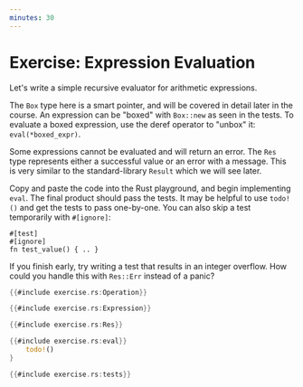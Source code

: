 ```yaml
---
minutes: 30
---
```


# Exercise: Expression Evaluation

Let's write a simple recursive evaluator for arithmetic expressions.

The `Box` type here is a smart pointer, and will be covered in detail later in
the course. An expression can be "boxed" with `Box::new` as seen in the tests.
To evaluate a boxed expression, use the deref operator to "unbox" it:
`eval(*boxed_expr)`.

Some expressions cannot be evaluated and will return an error. The `Res`
type represents either a successful value or an error with a message. This is
very similar to the standard-library `Result` which we will see later.

Copy and paste the code into the Rust playground, and begin implementing
`eval`. The final product should pass the tests. It may be helpful to use
`todo!()` and get the tests to pass one-by-one. You can also skip a test
temporarily with
`#[ignore]`:

```none
#[test]
#[ignore]
fn test_value() { .. }
```

If you finish early, try writing a test that results in an integer overflow.
How could you handle this with `Res::Err` instead of a panic?

```rust
{{#include exercise.rs:Operation}}

{{#include exercise.rs:Expression}}

{{#include exercise.rs:Res}}

{{#include exercise.rs:eval}}
    todo!()
}

{{#include exercise.rs:tests}}
```

